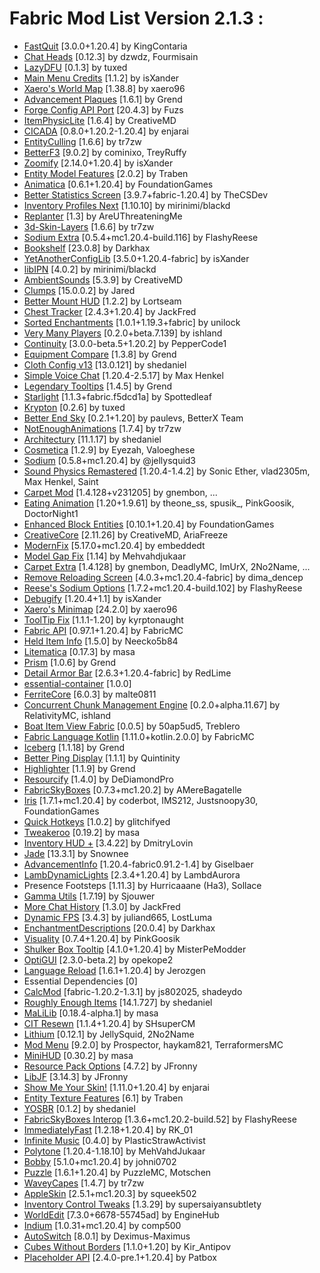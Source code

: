 # Fabric Mod List Version 2.1.3 :

- [FastQuit](https://modrinth.com/mod/x1hIzbuY) [3.0.0+1.20.4] by KingContaria
- [Chat Heads](https://modrinth.com/mod/Wb5oqrBJ) [0.12.3] by dzwdz, Fourmisain
- [LazyDFU](https://modrinth.com/mod/hvFnDODi) [0.1.3] by tuxed
- [Main Menu Credits](https://modrinth.com/mod/qJDfP7WN) [1.1.2] by isXander
- [Xaero's World Map](https://modrinth.com/mod/NcUtCpym) [1.38.8] by xaero96
- [Advancement Plaques](https://modrinth.com/mod/9NM0dXub) [1.6.1] by Grend
- [Forge Config API Port](https://modrinth.com/mod/ohNO6lps) [20.4.3] by Fuzs
- [ItemPhysicLite](https://modrinth.com/mod/OuyCgP8t) [1.6.4] by CreativeMD
- [CICADA](https://modrinth.com/mod/IwCkru1D) [0.8.0+1.20.2-1.20.4] by enjarai
- [EntityCulling](https://modrinth.com/mod/NNAgCjsB) [1.6.6] by tr7zw
- [BetterF3](https://modrinth.com/mod/8shC1gFX) [9.0.2] by cominixo, TreyRuffy
- [Zoomify](https://modrinth.com/mod/w7ThoJFB) [2.14.0+1.20.4] by isXander
- [Entity Model Features](https://modrinth.com/mod/4I1XuqiY) [2.0.2] by Traben
- [Animatica](https://modrinth.com/mod/PRN43VSY) [0.6.1+1.20.4] by FoundationGames
- [Better Statistics Screen](https://modrinth.com/mod/n6PXGAoM) [3.9.7+fabric-1.20.4] by TheCSDev
- [Inventory Profiles Next](https://modrinth.com/mod/O7RBXm3n) [1.10.10] by mirinimi/blackd
- [Replanter](https://modrinth.com/mod/Jqwaxp9f) [1.3] by AreUThreateningMe
- [3d-Skin-Layers](https://modrinth.com/mod/zV5r3pPn) [1.6.6] by tr7zw
- [Sodium Extra](https://modrinth.com/mod/PtjYWJkn) [0.5.4+mc1.20.4-build.116] by FlashyReese
- [Bookshelf](https://modrinth.com/mod/uy4Cnpcm) [23.0.8] by Darkhax
- [YetAnotherConfigLib](https://modrinth.com/mod/1eAoo2KR) [3.5.0+1.20.4-fabric] by isXander
- [libIPN](https://modrinth.com/mod/onSQdWhM) [4.0.2] by mirinimi/blackd
- [AmbientSounds](https://modrinth.com/mod/fM515JnW) [5.3.9] by CreativeMD
- [Clumps](https://modrinth.com/mod/Wnxd13zP) [15.0.0.2] by Jared
- [Better Mount HUD](https://modrinth.com/mod/kqJFAPU9) [1.2.2] by Lortseam
- [Chest Tracker](https://modrinth.com/mod/ni4SrKmq) [2.4.3+1.20.4] by JackFred
- [Sorted Enchantments](https://modrinth.com/mod/jmHEp0Dv) [1.0.1+1.19.3+fabric] by unilock
- [Very Many Players](https://modrinth.com/mod/wnEe9KBa) [0.2.0+beta.7.139] by ishland
- [Continuity](https://modrinth.com/mod/1IjD5062) [3.0.0-beta.5+1.20.2] by PepperCode1
- [Equipment Compare](https://modrinth.com/mod/CYSUVOdj) [1.3.8] by Grend
- [Cloth Config v13](https://modrinth.com/mod/9s6osm5g) [13.0.121] by shedaniel
- [Simple Voice Chat](https://modrinth.com/mod/9eGKb6K1) [1.20.4-2.5.17] by Max Henkel
- [Legendary Tooltips](https://modrinth.com/mod/atHH8NyV) [1.4.5] by Grend
- [Starlight](https://modrinth.com/mod/H8CaAYZC) [1.1.3+fabric.f5dcd1a] by Spottedleaf
- [Krypton](https://modrinth.com/mod/fQEb0iXm) [0.2.6] by tuxed
- [Better End Sky](https://modrinth.com/mod/SgJ1iW80) [0.2.1+1.20] by paulevs, BetterX Team
- [NotEnoughAnimations](https://modrinth.com/mod/MPCX6s5C) [1.7.4] by tr7zw
- [Architectury](https://modrinth.com/mod/lhGA9TYQ) [11.1.17] by shedaniel
- [Cosmetica](https://modrinth.com/mod/s9hF9QGp) [1.2.9] by Eyezah, Valoeghese
- [Sodium](https://modrinth.com/mod/AANobbMI) [0.5.8+mc1.20.4] by @jellysquid3
- [Sound Physics Remastered](https://modrinth.com/mod/qyVF9oeo) [1.20.4-1.4.2] by Sonic Ether, vlad2305m, Max Henkel, Saint
- [Carpet Mod](https://modrinth.com/mod/TQTTVgYE) [1.4.128+v231205] by gnembon, ...
- [Eating Animation](https://modrinth.com/mod/rUgZvGzi) [1.20+1.9.61] by theone_ss, spusik_, PinkGoosik, DoctorNight1
- [Enhanced Block Entities](https://modrinth.com/mod/OVuFYfre) [0.10.1+1.20.4] by FoundationGames
- [CreativeCore](https://modrinth.com/mod/OsZiaDHq) [2.11.26] by CreativeMD, AriaFreeze
- [ModernFix](https://modrinth.com/mod/nmDcB62a) [5.17.0+mc1.20.4] by embeddedt
- [Model Gap Fix](https://modrinth.com/mod/QdG47OkI) [1.14] by Mehvahdjukaar
- [Carpet Extra](https://modrinth.com/mod/VX3TgwQh) [1.4.128] by gnembon, DeadlyMC, ImUrX, 2No2Name, ...
- [Remove Reloading Screen](https://modrinth.com/mod/ZP7xHXtw) [4.0.3+mc1.20.4-fabric] by dima_dencep
- [Reese's Sodium Options](https://modrinth.com/mod/Bh37bMuy) [1.7.2+mc1.20.4-build.102] by FlashyReese
- [Debugify](https://modrinth.com/mod/QwxR6Gcd) [1.20.4+1.1] by isXander
- [Xaero's Minimap](https://modrinth.com/mod/1bokaNcj) [24.2.0] by xaero96
- [ToolTip Fix](https://modrinth.com/mod/2RKFTmiB) [1.1.1-1.20] by kyrptonaught
- [Fabric API](https://modrinth.com/mod/P7dR8mSH) [0.97.1+1.20.4] by FabricMC
- [Held Item Info](https://modrinth.com/mod/tEcWzCZz) [1.5.0] by Neecko5b84
- [Litematica](https://www.curseforge.com/projects/308892) [0.17.3] by masa
- [Prism](https://modrinth.com/mod/1OE8wbN0) [1.0.6] by Grend
- [Detail Armor Bar](https://modrinth.com/mod/hAt6ty93) [2.6.3+1.20.4-fabric] by RedLime
- [essential-container](https://modrinth.com/mod/k2ZPuTBm) [1.0.0]
- [FerriteCore](https://modrinth.com/mod/uXXizFIs) [6.0.3] by malte0811
- [Concurrent Chunk Management Engine](https://modrinth.com/mod/VSNURh3q) [0.2.0+alpha.11.67] by RelativityMC, ishland
- [Boat Item View Fabric](https://modrinth.com/mod/BdKIyOLe) [0.0.5] by 50ap5ud5, Treblero
- [Fabric Language Kotlin](https://modrinth.com/mod/Ha28R6CL) [1.11.0+kotlin.2.0.0] by FabricMC
- [Iceberg](https://modrinth.com/mod/5faXoLqX) [1.1.18] by Grend
- [Better Ping Display](https://modrinth.com/mod/MS1ZMyR7) [1.1.1] by Quintinity
- [Highlighter](https://modrinth.com/mod/cVNW5lr6) [1.1.9] by Grend
- [Resourcify](https://modrinth.com/mod/RLzHAoZe) [1.4.0] by DeDiamondPro
- [FabricSkyBoxes](https://modrinth.com/mod/YBz7DOs8) [0.7.3+mc1.20.2] by AMereBagatelle
- [Iris](https://modrinth.com/mod/YL57xq9U) [1.7.1+mc1.20.4] by coderbot, IMS212, Justsnoopy30, FoundationGames
- [Quick Hotkeys](https://modrinth.com/mod/24LuV3ge) [1.0.2] by glitchifyed
- [Tweakeroo](https://www.curseforge.com/projects/297344) [0.19.2] by masa
- [Inventory HUD +](https://www.curseforge.com/projects/357540) [3.4.22] by DmitryLovin
- [Jade](https://modrinth.com/mod/nvQzSEkH) [13.3.1] by Snownee
- [AdvancementInfo](https://modrinth.com/mod/G1epq3jN) [1.20.4-fabric0.91.2-1.4] by Giselbaer
- [LambDynamicLights](https://modrinth.com/mod/yBW8D80W) [2.3.4+1.20.4] by LambdAurora
- Presence Footsteps [1.11.3] by Hurricaaane (Ha3), Sollace
- [Gamma Utils](https://modrinth.com/mod/wdLuzzEP) [1.7.19] by Sjouwer
- [More Chat History](https://modrinth.com/mod/8qkXwOnk) [1.3.0] by JackFred
- [Dynamic FPS](https://modrinth.com/mod/LQ3K71Q1) [3.4.3] by juliand665, LostLuma
- [EnchantmentDescriptions](https://modrinth.com/mod/UVtY3ZAC) [20.0.4] by Darkhax
- [Visuality](https://modrinth.com/mod/rI0hvYcd) [0.7.4+1.20.4] by PinkGoosik
- [Shulker Box Tooltip](https://modrinth.com/mod/2M01OLQq) [4.1.0+1.20.4] by MisterPeModder
- [OptiGUI](https://modrinth.com/mod/JuksLGBQ) [2.3.0-beta.2] by opekope2
- [Language Reload](https://modrinth.com/mod/uLbm7CG6) [1.6.1+1.20.4] by Jerozgen
- Essential Dependencies [0]
- [CalcMod](https://modrinth.com/mod/XoHTb2Ap) [fabric-1.20.2-1.3.1] by js802025, shadeydo
- [Roughly Enough Items](https://modrinth.com/mod/nfn13YXA) [14.1.727] by shedaniel
- [MaLiLib](https://modrinth.com/mod/GcWjdA9I) [0.18.4-alpha.1] by masa
- [CIT Resewn](https://modrinth.com/mod/otVJckYQ) [1.1.4+1.20.4] by SHsuperCM
- [Lithium](https://modrinth.com/mod/gvQqBUqZ) [0.12.1] by JellySquid, 2No2Name
- [Mod Menu](https://modrinth.com/mod/mOgUt4GM) [9.2.0] by Prospector, haykam821, TerraformersMC
- [MiniHUD](https://www.curseforge.com/projects/244260) [0.30.2] by masa
- [Resource Pack Options](https://modrinth.com/mod/TiF5QWZY) [4.7.2] by JFronny
- [LibJF](https://modrinth.com/mod/WKwQAwke) [3.14.3] by JFronny
- [Show Me Your Skin!](https://modrinth.com/mod/bD7YqcA3) [1.11.0+1.20.4] by enjarai
- [Entity Texture Features](https://modrinth.com/mod/BVzZfTc1) [6.1] by Traben
- [YOSBR](https://modrinth.com/mod/WwbubTsV) [0.1.2] by shedaniel
- [FabricSkyBoxes Interop](https://modrinth.com/mod/HpdHOPOp) [1.3.6+mc1.20.2-build.52] by FlashyReese
- [ImmediatelyFast](https://modrinth.com/mod/5ZwdcRci) [1.2.18+1.20.4] by RK_01
- [Infinite Music](https://modrinth.com/mod/OJLdOa8k) [0.4.0] by PlasticStrawActivist
- [Polytone](https://modrinth.com/mod/3qAYkBMB) [1.20.4-1.18.10] by MehVahdJukaar
- [Bobby](https://modrinth.com/mod/M08ruV16) [5.1.0+mc1.20.4] by johni0702
- [Puzzle](https://modrinth.com/mod/3IuO68q1) [1.6.1+1.20.4] by PuzzleMC, Motschen
- [WaveyCapes](https://modrinth.com/mod/kYuIpRLv) [1.4.7] by tr7zw
- [AppleSkin](https://modrinth.com/mod/EsAfCjCV) [2.5.1+mc1.20.3] by squeek502
- [Inventory Control Tweaks](https://modrinth.com/mod/sPYwFCE0) [1.3.29] by supersaiyansubtlety
- [WorldEdit](https://modrinth.com/mod/1u6JkXh5) [7.3.0+6678-55745ad] by EngineHub
- [Indium](https://modrinth.com/mod/Orvt0mRa) [1.0.31+mc1.20.4] by comp500
- [AutoSwitch](https://modrinth.com/mod/uSdcnlts) [8.0.1] by Deximus-Maximus
- [Cubes Without Borders](https://modrinth.com/mod/ETlrkaYF) [1.1.0+1.20] by Kir_Antipov
- [Placeholder API](https://modrinth.com/mod/eXts2L7r) [2.4.0-pre.1+1.20.4] by Patbox
